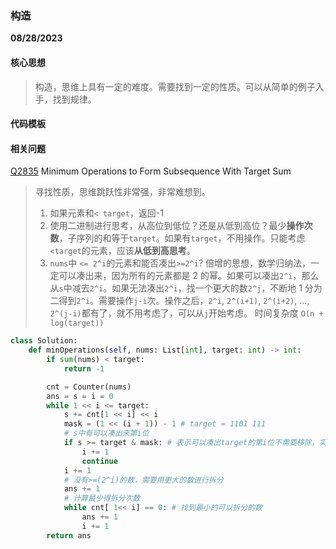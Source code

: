 ### 构造

**08/28/2023**

#### 核心思想

> 构造，思维上具有一定的难度。需要找到一定的性质。可以从简单的例子入手，找到规律。

#### 代码模板

#### 相关问题

[Q2835] Minimum Operations to Form Subsequence With Target Sum

> 寻找性质，思维跳跃性非常强，非常难想到。
>
> 1. 如果元素和`< target`，返回-1
> 2. 使用二进制进行思考，从高位到低位？还是从低到高位？最少**操作次数**，子序列的和等于`target`。如果有`target`，不用操作。只能考虑`<target`的元素，应该**从低到高思考**。
> 3. `nums`中 `<= 2^i`的元素和能否凑出`>=2^i`? 倍增的思想，数学归纳法，一定可以凑出来，因为所有的元素都是 2 的幂。如果可以凑出`2^i`，那么从`s`中减去`2^i`。如果无法凑出`2^i`，找一个更大的数`2^j`，不断地 1 分为二得到`2^i`。需要操作`j-i`次。操作之后，`2^i`, `2^(i+1)`, `2^(i+2)`, ..., `2^(j-i)`都有了，就不用考虑了，可以从`j`开始考虑。
>    时间复杂度 `O(n + log(target))`

```python
class Solution:
    def minOperations(self, nums: List[int], target: int) -> int:
        if sum(nums) < target:
            return -1

        cnt = Counter(nums)
        ans = s = i = 0
        while 1 << i <= target:
            s += cnt[1 << i] << i
            mask = (1 << (i + 1)) - 1 # target = 1101 111
            # s中有可以凑出来第i位
            if s >= target & mask: # 表示可以凑出target的第i位不需要移除，实现技巧
                i += 1
                continue
            i += 1
            # 没有>=(2^i)的数，需要用更大的数进行拆分
            ans += 1
            # 计算最少得拆分次数
            while cnt[ 1<< i] == 0: # 找到最小的可以拆分的数
                ans += 1
                i += 1
        return ans
```

[//]: #
[Q2835]: https://leetcode.com/problems/minimum-operations-to-form-subsequence-with-target-sum/
